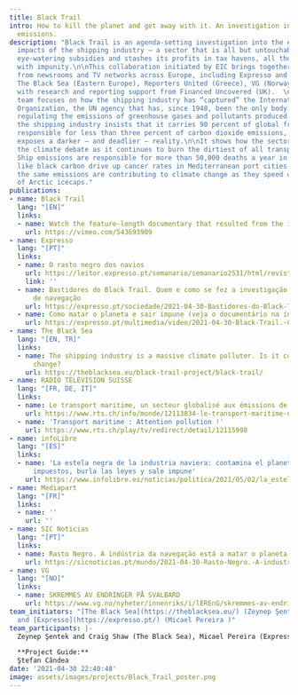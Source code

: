 ```yaml
---
title: Black Trail
intro: How to kill the planet and get away with it. An investigation into shipping
  emissions.
description: "Black Trail is an agenda-setting investigation into the environmental
  impacts of the shipping industry — a sector that is all but untouchable as it receives
  eye-watering subsidies and stashes its profits in tax havens, all the while polluting
  with impunity.\n\nThis collaboration initiated by EIC brings together journalists
  from newsrooms and TV networks across Europe, including Expresso and SIC TV (Portugal),
  The Black Sea (Eastern Europe), Reporters United (Greece), VG (Norway) and RTS (Switzerland),
  with research and reporting support from Financed Uncovered (UK).  \n\nThe cross-border
  team focuses on how the shipping industry has “captured” the International Maritime
  Organization, the UN agency that has, since 1948, been the only body charged with
  regulating the emissions of greenhouse gases and pollutants produced by ships.\n\nAlthough
  the shipping industry insists that it carries 90 percent of global freight yet is
  responsible for less than three percent of carbon dioxide emissions, the investigation
  exposes a darker — and deadlier — reality.\n\nIt shows how the sector has dodged
  the climate debate as it continues to burn the dirtiest of all transport fuels.
  Ship emissions are responsible for more than 50,000 deaths a year in Europe as particles
  like black carbon drive up cancer rates in Mediterranean port cities.\n\nMeanwhile,
  the same emissions are contributing to climate change as they speed up the melting
  of Arctic icecaps."
publications:
- name: Black Trail
  lang: "[EN]"
  links:
  - name: Watch the feature-length documentary that resulted from the investigation
    url: https://vimeo.com/543693909
- name: Expresso
  lang: "[PT]"
  links:
  - name: O rasto negro dos navios
    url: https://leitor.expresso.pt/semanario/semanario2531/html/revista-e/-e/o-rasto-negro-dos-navios
    link: ''
  - name: Bastidores do Black Trail. Quem e como se fez a investigação sobre a indústria
      de navegação
    url: https://expresso.pt/sociedade/2021-04-30-Bastidores-do-Black-Trail.-Quem-e-como-se-fez-a-investigacao-sobre-a-industria-de-navegacao-0608912e
  - name: Como matar o planeta e sair impune (veja o documentário na íntegra)
    url: https://expresso.pt/multimedia/video/2021-04-30-Black-Trail.-Como-matar-o-planeta-e-sair-impune--veja-o-documentario-na-integra--c5384c75
- name: The Black Sea
  lang: "[EN, TR]"
  links:
  - name: The shipping industry is a massive climate polluter. Is it committed to
      change?
    url: https://theblacksea.eu/black-trail-project/black-trail/
- name: RADIO TÉLÉVISION SUISSE
  lang: "[FR, DE, IT]"
  links:
  - name: Le transport maritime, un secteur globalisé aux émissions de CO2 croissantes
    url: https://www.rts.ch/info/monde/12113834-le-transport-maritime-un-secteur-globalise-aux-emissions-de-co2-croissantes.html
  - name: 'Transport maritime : Attention pollution !'
    url: https://www.rts.ch/play/tv/redirect/detail/12115998
- name: infoLibre
  lang: "[ES]"
  links:
  - name: 'La estela negra de la industria naviera: contamina el planeta, no paga
      impuestos, burla las leyes y sale impune'
    url: https://www.infolibre.es/noticias/politica/2021/05/02/la_estela_negra_119930_1012.html
- name: Mediapart
  lang: "[FR]"
  links:
  - name: ''
    url: ''
- name: SIC Noticias
  lang: "[PT]"
  links:
  - name: Rasto Negro. A indústria da navegação está a matar o planeta e a sair impune
    url: https://sicnoticias.pt/mundo/2021-04-30-Rasto-Negro.-A-industria-da-navegacao-esta-a-matar-o-planeta-e-a-sair-impune-9ab9e37b
- name: VG
  lang: "[NO]"
  links:
  - name: SKREMMES AV ENDRINGER PÅ SVALBARD
    url: https://www.vg.no/nyheter/innenriks/i/lEREnG/skremmes-av-endringene-paa-svalbard
team_initiators: "[The Black Sea](https://theblacksea.eu/) (Zeynep Şentek, Craig Shaw)
  and [Expresso](https://expresso.pt/) (Micael Pereira )"
team_participants: |-
  Zeynep Şentek and Craig Shaw (The Black Sea), Micael Pereira (Expresso), Nikolas Leontopoulos, Myrto Boutsi and Alexia Barakou (Reporters United), Julien Chiffelle (RTS), Runa Engen and  Kristoffer Kumar (VG), Margot Gibbs (Finance Uncovered), Marco Carrasqueira and João Lúcio (SIC), David Langan and Giulio Rubino (freelancers).

  **Project Guide:**
  Ştefan Cândea
date: '2021-04-30 22:40:48'
image: assets/images/projects/Black_Trail_poster.png
---
```


